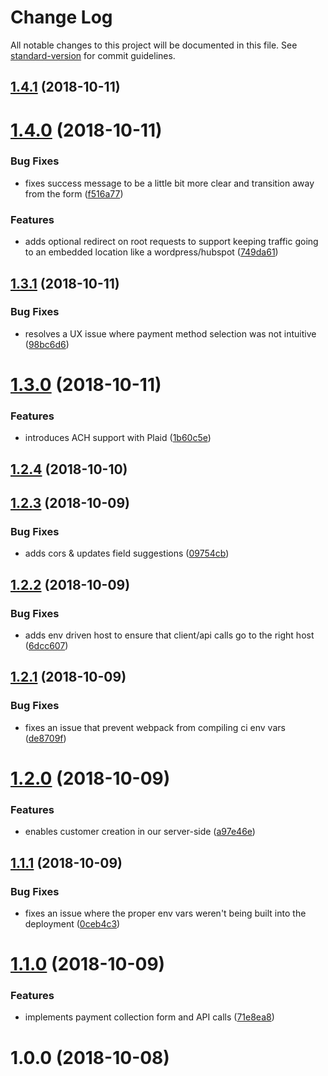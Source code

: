 # Change Log

All notable changes to this project will be documented in this file. See [standard-version](https://github.com/conventional-changelog/standard-version) for commit guidelines.

<a name="1.4.1"></a>
## [1.4.1](https://github.com/teamgunio/stripe-customer-kickstart/compare/v1.4.0...v1.4.1) (2018-10-11)



<a name="1.4.0"></a>
# [1.4.0](https://github.com/teamgunio/stripe-customer-kickstart/compare/v1.3.1...v1.4.0) (2018-10-11)


### Bug Fixes

* fixes success message to be a little bit more clear and transition away from the form ([f516a77](https://github.com/teamgunio/stripe-customer-kickstart/commit/f516a77))


### Features

* adds optional redirect on root requests to support keeping traffic going to an embedded location like a wordpress/hubspot ([749da61](https://github.com/teamgunio/stripe-customer-kickstart/commit/749da61))



<a name="1.3.1"></a>
## [1.3.1](https://github.com/teamgunio/stripe-customer-kickstart/compare/v1.3.0...v1.3.1) (2018-10-11)


### Bug Fixes

* resolves a UX issue where payment method selection was not intuitive ([98bc6d6](https://github.com/teamgunio/stripe-customer-kickstart/commit/98bc6d6))



<a name="1.3.0"></a>
# [1.3.0](https://github.com/teamgunio/stripe-customer-kickstart/compare/v1.2.4...v1.3.0) (2018-10-11)


### Features

* introduces ACH support with Plaid ([1b60c5e](https://github.com/teamgunio/stripe-customer-kickstart/commit/1b60c5e))



<a name="1.2.4"></a>
## [1.2.4](https://github.com/teamgunio/stripe-customer-kickstart/compare/v1.2.3...v1.2.4) (2018-10-10)



<a name="1.2.3"></a>
## [1.2.3](https://github.com/teamgunio/stripe-customer-kickstart/compare/v1.2.2...v1.2.3) (2018-10-09)


### Bug Fixes

* adds cors & updates field suggestions ([09754cb](https://github.com/teamgunio/stripe-customer-kickstart/commit/09754cb))



<a name="1.2.2"></a>
## [1.2.2](https://github.com/teamgunio/stripe-customer-kickstart/compare/v1.2.1...v1.2.2) (2018-10-09)


### Bug Fixes

* adds env driven host to ensure that client/api calls go to the right host ([6dcc607](https://github.com/teamgunio/stripe-customer-kickstart/commit/6dcc607))



<a name="1.2.1"></a>
## [1.2.1](https://github.com/teamgunio/stripe-customer-kickstart/compare/v1.2.0...v1.2.1) (2018-10-09)


### Bug Fixes

* fixes an issue that prevent webpack from compiling ci env vars ([de8709f](https://github.com/teamgunio/stripe-customer-kickstart/commit/de8709f))



<a name="1.2.0"></a>
# [1.2.0](https://github.com/teamgunio/stripe-customer-kickstart/compare/v1.1.1...v1.2.0) (2018-10-09)


### Features

* enables customer creation in our server-side ([a97e46e](https://github.com/teamgunio/stripe-customer-kickstart/commit/a97e46e))



<a name="1.1.1"></a>
## [1.1.1](https://github.com/teamgunio/stripe-customer-kickstart/compare/v1.1.0...v1.1.1) (2018-10-09)


### Bug Fixes

* fixes an issue where the proper env vars weren't being built into the deployment ([0ceb4c3](https://github.com/teamgunio/stripe-customer-kickstart/commit/0ceb4c3))



<a name="1.1.0"></a>
# [1.1.0](https://github.com/teamgunio/stripe-customer-kickstart/compare/v1.0.0...v1.1.0) (2018-10-09)


### Features

* implements payment collection form and API calls ([71e8ea8](https://github.com/teamgunio/stripe-customer-kickstart/commit/71e8ea8))



<a name="1.0.0"></a>
# 1.0.0 (2018-10-08)

